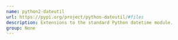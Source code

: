 ```yaml
---
name: python2-dateutil
url: https://pypi.org/project/python-dateutil/#files
description: Extensions to the standard Python datetime module.
group: None
---
```

